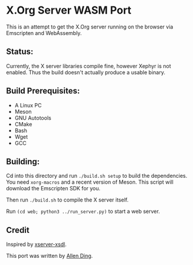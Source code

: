 # X.Org Server WASM Port

This is an attempt to get the X.Org server running on the browser via Emscripten and WebAssembly. 

## Status:
Currently, the X server libraries compile fine, however Xephyr is not enabled. Thus the build doesn't actually produce a usable binary.

## Build Prerequisites:
- A Linux PC
- Meson
- GNU Autotools
- CMake
- Bash
- Wget
- GCC

## Building:
Cd into this directory and run `./build.sh setup` to build the dependencies. You need `xorg-macros` and a recent version of Meson. This script will download the Emscripten SDK for you.

Then run `./build.sh` to compile the X server itself.

Run `(cd web; python3 ../run_server.py)` to start a web server.

## Credit
Inspired by [xserver-xsdl](https://github.com/pelya/xserver-xsdl).

This port was written by [Allen Ding](https://github.com/ading2210/).